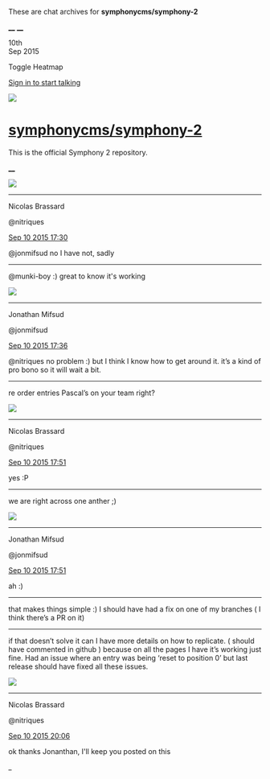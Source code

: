 These are chat archives for **symphonycms/symphony-2**

[__](/symphonycms/symphony-2/archives/2015/09/11)
[__](/symphonycms/symphony-2/archives/2015/09/09)

10th  
Sep 2015

Toggle Heatmap

[Sign in to start talking](/login?action=login&button=archive-login)

![](https://avatars-02.gitter.im/group/iv/3/57542c45c43b8c601977197e?s=48)

#  [symphonycms/symphony-2](/symphonycms/symphony-2)

This is the official Symphony 2 repository.

[ __ ](/orgs/symphonycms/rooms "More symphonycms rooms" )

![](https://avatars1.githubusercontent.com/u/771169?v=3&s=30)

__ __

Nicolas Brassard

@nitriques

[Sep 10 2015
17:30](https://gitter.im/symphonycms/symphony-2?at=55f1be2c4624296d78ae9d6a ""
)

@jonmifsud no I have not, sadly

__ __

@munki-boy :) great to know it's working

![](https://avatars1.githubusercontent.com/u/859775?v=3&s=30)

__ __

Jonathan Mifsud

@jonmifsud

[Sep 10 2015
17:36](https://gitter.im/symphonycms/symphony-2?at=55f1bf846fe7b2a123eaccc8 ""
)

@nitriques no problem :) but I think I know how to get around it. it’s a kind
of pro bono so it will wait a bit.

__ __

re order entries Pascal’s on your team right?

![](https://avatars1.githubusercontent.com/u/771169?v=3&s=30)

__ __

Nicolas Brassard

@nitriques

[Sep 10 2015
17:51](https://gitter.im/symphonycms/symphony-2?at=55f1c3096fe7b2a123eacd93 ""
)

yes :P

__ __

we are right across one anther ;)

![](https://avatars1.githubusercontent.com/u/859775?v=3&s=30)

__ __

Jonathan Mifsud

@jonmifsud

[Sep 10 2015
17:51](https://gitter.im/symphonycms/symphony-2?at=55f1c3205ba1e0ea6b808684 ""
)

ah :)

__ __

that makes things simple :) I should have had a fix on one of my branches ( I
think there’s a PR on it)

__ __

if that doesn’t solve it can I have more details on how to replicate. ( should
have commented in github ) because on all the pages I have it’s working just
fine. Had an issue where an entry was being ‘reset to position 0’ but last
release should have fixed all these issues.

![](https://avatars1.githubusercontent.com/u/771169?v=3&s=30)

__ __

Nicolas Brassard

@nitriques

[Sep 10 2015
20:06](https://gitter.im/symphonycms/symphony-2?at=55f1e2b54624296d78aea64d ""
)

ok thanks Jonanthan, I'll keep you posted on this

_

